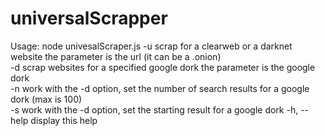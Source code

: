 # universalScrapper
Usage: node univesalScraper.js
-u          scrap for a clearweb or a darknet website the parameter is the url (it can be a .onion)  
-d          scrap websites for a specified google dork the parameter is the google dork  
-n          work with the -d option, set the number of search results for a google dork (max is 100)  
-s          work with the -d option, set the starting result for a google dork   -h, --help  display this help  
